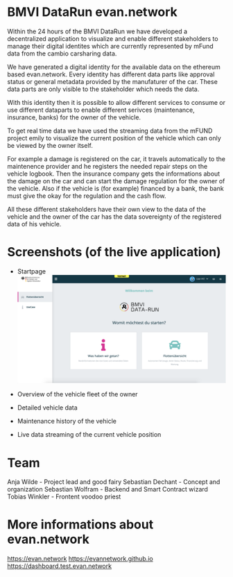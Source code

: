 # BMVI DataRun evan.network

Within the 24 hours of the BMVI DataRun we have developed a decentralized application to visualize and enable different stakeholders to manage their digital identites which are currently represented by mFund data from the cambio carsharing data.

We have generated a digital identity for the available data on the ethereum based evan.network. Every identity has different data parts like approval status or general metadata provided by the manufaturer of the car. These data parts are only visible to the stakeholder which needs the data.

With this identity then it is possible to allow different services to consume or use different dataparts to enable different serivces (maintenance, insurance, banks) for the owner of the vehicle.

To get real time data we have used the streaming data from the mFUND project emily to visualize the current position of the vehicle which can only be viewed by the owner itself.

For example a damage is registered on the car, it travels automatically to the maintenence provider and he registers the needed repair steps on the vehicle logbook. Then the insurance company gets the informations about the damage on the car and can start the damage regulation for the owner of the vehicle. Also if the vehicle is (for example) financed by a bank, the bank must give the okay for the regulation and the cash flow.

All these different stakeholders have their own view to the data of the vehicle and the owner of the car has the data sovereignty of the registered data of his vehicle.

# Screenshots (of the live application)
- Startpage
![startpage](https://github.com/evannetwork/bmvi-data-run/raw/develop/images/dashboard.png)


- Overview of the vehicle fleet of the owner

- Detailed vehicle data

- Maintenance history of the vehicle

- Live data streaming of the current vehicle position

# Team
Anja Wilde - Project lead and good fairy
Sebastian Dechant - Concept and organization
Sebastian Wolfram - Backend and Smart Contract wizard
Tobias Winkler - Frontent voodoo priest

# More informations about evan.network
https://evan.network
https://evannetwork.github.io
https://dashboard.test.evan.network